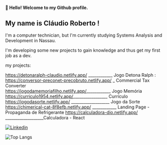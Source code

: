 #### 👋 Hello! Welcome to my Github profile.
## My name is Cláudio Roberto !

I'm a computer technician, but I'm currently studying Systems Analysis and Development in Nassau.

I'm developing some new projects to gain knowledge and thus get my first job as a dev.

my projects: <br>

https://detonaralph-claudio.netlify.app/ ____________ Jogo Detona Ralph : <Br>
https://conversor-preconet-precobruto.netlify.app/ _ Commercial Tax Converter <br>
https://jogodamemoriafilho.netlify.app/____________ Jogo Memória <br>
https://curriculo1954.netlify.app/_________________ Currículo <br>
https://jogodasorte.netlify.app/ ___________________ Jogo da Sorte <br>
https://chimerical-cat-8f8efb.netlify.app/ ____________ Landing Page - Propaganda de Refrigerante
https://calculadora-dio.netlify.app/ ___________________Calculadora - React


[![Linkedin](https://img.shields.io/badge/LinkedIn-0077B5?style=for-the-badge&logo=linkedin&logoColor=white)](https://www.linkedin.com/in/cl%C3%A1udio-roberto-08486b186/)
         
   ![Top Langs](https://github-readme-stats.vercel.app/api/top-langs/?username=Klaudio0707&show_progress=true)       

<!--

-->
